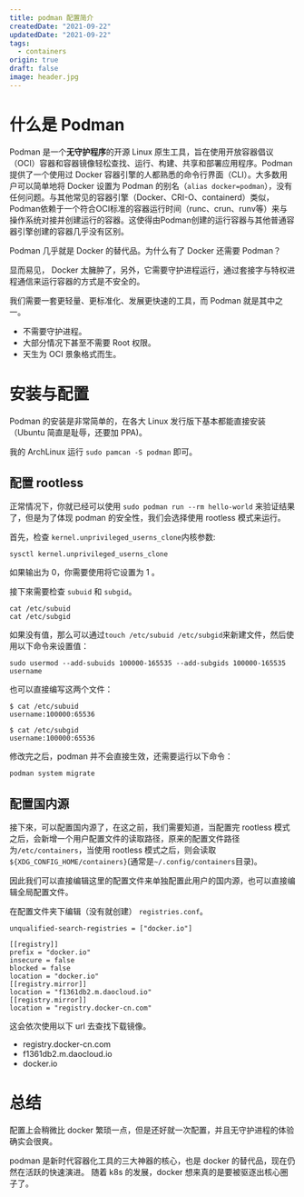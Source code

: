 ```yaml
---
title: podman 配置简介
createdDate: "2021-09-22"
updatedDate: "2021-09-22"
tags:
  - containers
origin: true
draft: false
image: header.jpg
---
```


# 什么是 Podman

Podman 是一个**无守护程序**的开源 Linux 原生工具，旨在使用开放容器倡议（OCI）容器和容器镜像轻松查找、运行、构建、共享和部署应用程序。Podman提供了一个使用过 Docker 容器引擎的人都熟悉的命令行界面（CLI）。大多数用户可以简单地将 Docker 设置为 Podman 的别名（`alias docker=podman`），没有任何问题。与其他常见的容器引擎（Docker、CRI-O、containerd）类似，Podman依赖于一个符合OCI标准的容器运行时间（runc、crun、runv等）来与操作系统对接并创建运行的容器。这使得由Podman创建的运行容器与其他普通容器引擎创建的容器几乎没有区别。

Podman 几乎就是 Docker 的替代品。为什么有了 Docker 还需要 Podman？

显而易见， Docker 太臃肿了，另外，它需要守护进程运行，通过套接字与特权进程通信来运行容器的方式是不安全的。

我们需要一套更轻量、更标准化、发展更快速的工具，而 Podman 就是其中之一。

* 不需要守护进程。
* 大部分情况下甚至不需要 Root 权限。
* 天生为 OCI 景象格式而生。

# 安装与配置

Podman 的安装是非常简单的，在各大 Linux 发行版下基本都能直接安装（Ubuntu 简直是耻辱，还要加 PPA)。

我的 ArchLinux 运行 `sudo pamcan -S podman` 即可。

## 配置 rootless

正常情况下，你就已经可以使用 `sudo podman run --rm hello-world` 来验证结果了，但是为了体现 podman 的安全性，我们会选择使用 rootless 模式来运行。

首先，检查 `kernel.unprivileged_userns_clone`内核参数:
```shell
sysctl kernel.unprivileged_userns_clone
```
如果输出为 0，你需要使用将它设置为 1 。

接下來需要检查 `subuid` 和 `subgid`。

```shell
cat /etc/subuid
cat /etc/subgid
```

如果没有值，那么可以通过`touch /etc/subuid /etc/subgid`来新建文件，然后使用以下命令来设置值：
```shell
sudo usermod --add-subuids 100000-165535 --add-subgids 100000-165535 username
```
也可以直接编写这两个文件：
```shell
$ cat /etc/subuid
username:100000:65536
```
```shell
$ cat /etc/subgid
username:100000:65536
```

修改完之后，podman 并不会直接生效，还需要运行以下命令：

```shell
podman system migrate
```

## 配置国内源

接下來，可以配置国内源了，在这之前，我们需要知道，当配置完 rootless 模式之后，会新增一个用户配置文件的读取路径，原来的配置文件路径为`/etc/containers`，当使用 rootless 模式之后，则会读取`${XDG_CONFIG_HOME/containers}`(通常是`~/.config/containers`目录)。

因此我们可以直接编辑这里的配置文件来单独配置此用户的国内源，也可以直接编辑全局配置文件。

在配置文件夹下编辑（没有就创建） `registries.conf`。
```
unqualified-search-registries = ["docker.io"]

[[registry]]
prefix = "docker.io"
insecure = false
blocked = false
location = "docker.io"
[[registry.mirror]]
location = "f1361db2.m.daocloud.io"
[[registry.mirror]]
location = "registry.docker-cn.com"
```

这会依次使用以下 url 去查找下载镜像。

* registry.docker-cn.com
* f1361db2.m.daocloud.io
* docker.io

# 总结

配置上会稍微比 docker 繁琐一点，但是还好就一次配置，并且无守护进程的体验确实会很爽。

podman 是新时代容器化工具的三大神器的核心，也是 docker 的替代品，现在仍然在活跃的快速演进。 随着 k8s 的发展，docker 想来真的是要被驱逐出核心圈子了。
